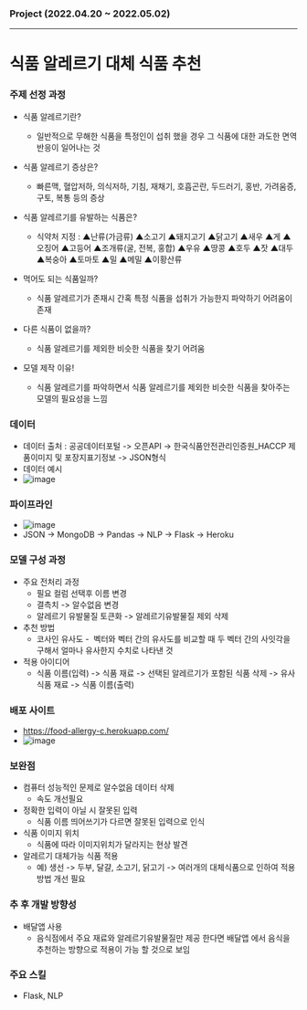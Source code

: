 ### Project (2022.04.20 ~ 2022.05.02)
- - -
# 식품 알레르기 대체 식품 추천

### 주제 선정 과정
- 식품 알레르기란?
  - 일반적으로 무해한 식품을 특정인이 섭취 했을 경우 그 식품에 대한 과도한 면역 반응이 일어나는 것
- 식품 알레르기 증상은?
  - 빠른맥, 혈압저하, 의식저하, 기침, 재채기, 호흡곤란, 두드러기, 홍반, 가려움증, 구토, 복통 등의 증상 
- 식품 알레르기를 유발하는 식품은?
  - 식약처 지정 : ▲난류(가금류) ▲소고기 ▲돼지고기 ▲닭고기 ▲새우 ▲게 ▲오징어 ▲고등어 ▲조개류(굴, 전복, 홍합) ▲우유 ▲땅콩 ▲호두 ▲잣 ▲대두 ▲복숭아 ▲토마토 ▲밀 ▲메밀 ▲이황산류

- 먹어도 되는 식품일까?
  - 식품 알레르기가 존재시 간혹 특정 식품을 섭취가 가능한지 파악하기 어려움이 존재 
- 다른 식품이 없을까?
  - 식품 알레르기를 제외한 비슷한 식품을 찾기 어려움
- 모델 제작 이유!
  - 식품 알레르기를 파악하면서 식품 알레르기를 제외한 비슷한 식품을 찾아주는 모델의 필요성을 느낌


### 데이터 
- 데이터 출처 : 공공데이터포털 -> 오픈API -> 한국식품안전관리인증원_HACCP 제품이미지 및 포장지표기정보 -> JSON형식
- 데이터 예시
- ![image](https://user-images.githubusercontent.com/78893090/169684646-b2e64c39-5ecb-4eaf-9d8b-3e8d19549f61.png)

### 파이프라인
- ![image](https://user-images.githubusercontent.com/78893090/169686762-b24f1dec-b165-4cd6-a514-c1e467e442a6.png)
- JSON      ->      MongoDB       ->      Pandas      ->      NLP      ->      Flask      ->      Heroku

### 모델 구성 과정
- 주요 전처리 과정
  - 필요 컬럼 선택후 이름 변경
  - 결측치 -> 알수없음 변경
  - 알레르기 유발물질 토큰화 -> 알레르기유발물질 제외 삭제
- 추천 방법
  - 코사인 유사도 -  벡터와 벡터 간의 유사도를 비교할 때 두 벡터 간의 사잇각을 구해서 얼마나 유사한지 수치로 나타낸 것
- 적용 아이디어
  - 식품 이름(입력) -> 식품 재료 -> 선택된 알레르기가 포함된 식품 삭제 -> 유사 식품 재료 -> 식품 이름(출력)

### 배포 사이트
- https://food-allergy-c.herokuapp.com/
- ![image](https://user-images.githubusercontent.com/78893090/169684784-b6eb983b-e12b-4f51-83e0-b9ae5e8d2a53.png)

### 보완점
- 컴퓨터 성능적인 문제로 알수없음 데이터 삭제
  - 속도 개선필요
- 정확한 입력이 아닐 시 잘못된 입력
  - 식품 이름 띄어쓰기가 다르면 잘못된 입력으로 인식
- 식품 이미지 위치
  - 식품에 따라 이미지위치가 달라지는 현상 발견
- 알레르기 대체가능 식품 적용
  -  예) 생선 -> 두부, 달걀, 소고기, 닭고기 -> 여러개의 대체식품으로 인하여 적용방법 개선 필요

### 추 후 개발 방향성
- 배달앱 사용
  - 음식점에서 주요 재료와 알레르기유발물질만 제공 한다면 배달앱 에서 음식을 추천하는 방향으로 적용이 가능 할 것으로 보임

### 주요 스킬
- Flask, NLP
